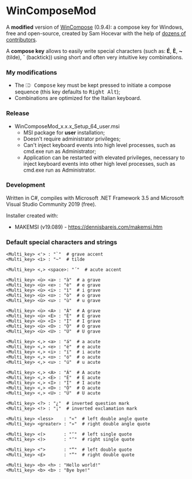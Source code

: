 ﻿WinComposeMod
=============

A **modified** version of [WinCompose](https://github.com/samhocevar/wincompose) (0.9.4): a compose key for Windows, free and open-source, created by Sam Hocevar with the help of [dozens of contributors](https://github.com/samhocevar/wincompose/graphs/contributors).

A **compose key** allows to easily write special characters (such as: **É**, **È**, **~** (tilde), **\`** (backtick)) using short and often very intuitive key combinations.

### My modifications ###
* The <kbd>⎄ Compose</kbd> key must be kept pressed to initiate a compose sequence (this key defaults to <kbd>Right Alt</kbd>);
* Combinations are optimized for the Italian keyboard.

### Release ###
* WinComposeMod_x.x.x_Setup_64_user.msi
  * MSI package for **user** installation;
  * Doesn't require administrator privileges;
  * Can't inject keyboard events into high level processes, such as cmd.exe run as Administrator;
  * Application can be restarted with elevated privileges, necessary to inject keyboard events into other high level processes, such as cmd.exe run as Administrator.

### Development ###
Written in C#, compiles with Microsoft .NET Framework 3.5 and Microsoft Visual Studio Community 2019 (free).

Installer created with:
* MAKEMSI (v19.089) - https://dennisbareis.com/makemsi.htm

### Default special characters and strings ###

    <Multi_key> <'> : "`"  # grave accent
    <Multi_key> <ì> : "~"  # tilde

    <Multi_key> <,> <space>: "´"  # acute accent

    <Multi_key> <ù> <a> : "à"  # a grave
    <Multi_key> <ù> <e> : "è"  # e grave
    <Multi_key> <ù> <i> : "ì"  # i grave
    <Multi_key> <ù> <o> : "ò"  # o grave
    <Multi_key> <ù> <u> : "ù"  # u grave

    <Multi_key> <ù> <A> : "À"  # A grave
    <Multi_key> <ù> <E> : "È"  # E grave
    <Multi_key> <ù> <I> : "Ì"  # I grave
    <Multi_key> <ù> <O> : "Ò"  # O grave
    <Multi_key> <ù> <U> : "Ù"  # U grave

    <Multi_key> <,> <a> : "á"  # a acute
    <Multi_key> <,> <e> : "é"  # e acute
    <Multi_key> <,> <i> : "í"  # i acute
    <Multi_key> <,> <o> : "ó"  # o acute
    <Multi_key> <,> <u> : "ú"  # u acute

    <Multi_key> <,> <A> : "Á"  # A acute
    <Multi_key> <,> <E> : "É"  # E acute
    <Multi_key> <,> <I> : "Í"  # I acute
    <Multi_key> <,> <O> : "Ó"  # O acute
    <Multi_key> <,> <U> : "Ú"  # U acute

    <Multi_key> <?> : "¿"  # inverted question mark
    <Multi_key> <!> : "¡"  # inverted exclamation mark

    <Multi_key> <less>    : "«"  # left double angle quote
    <Multi_key> <greater> : "»"  # right double angle quote

    <Multi_key> <(>       : "‘"  # left single quote
    <Multi_key> <)>       : "’"  # right single quote

    <Multi_key> <">       : "“"  # left double quote
    <Multi_key> <£>       : "”"  # right double quote

    <Multi_key> <b> <h> : "Hello world!"
    <Multi_key> <b> <b> : "Bye bye!"
